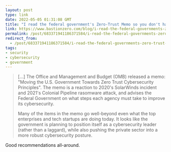 ```yaml
---
layout: post
type: link
date: 2022-05-05 01:31:08 GMT
title: "I read the federal government's Zero-Trust Memo so you don't have to"
link: https://www.bastionzero.com/blog/i-read-the-federal-governments-zero-trust-memo-so-you-dont-have-to
permalink: /post/683371941186371584/i-read-the-federal-governments-zero-trust-memo-so
redirect_from: 
  - /post/683371941186371584/i-read-the-federal-governments-zero-trust-memo-so
tags:
- security
- cybersecurity
- government
---
```

<blockquote><p>[...] The Office and Management and Budget (OMB) released a memo: "Moving the U.S. Government Towards Zero Trust Cybersecurity Principles". The memo is a reaction to 2020's SolarWinds incident and 2021's Colonial Pipeline rasomware attack, and advises the Federal Government on what steps each agency must take to improve its cybersecurity.</p>
<p>Many of the items in the memo go well-beyond even what the top enterprises and tech startups are doing today. It looks like the government is planning to position itself as a cybersecurity leader (rather than a laggard), while also pushing the private sector into a more robust cybersecurity posture.</p></blockquote>
<p>Good recommendations all-around.</p>